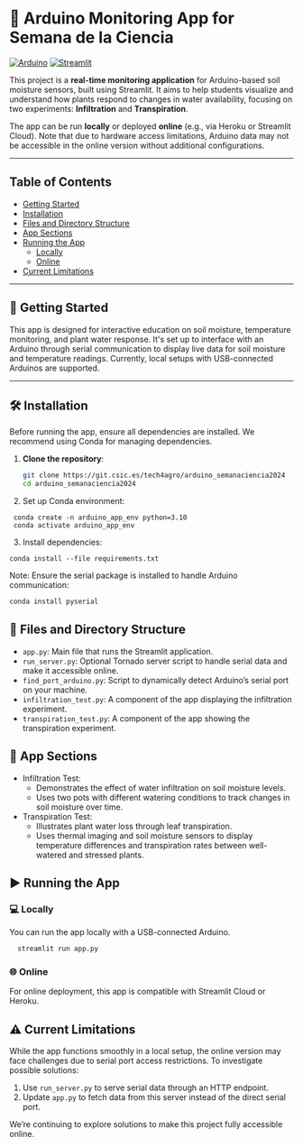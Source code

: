 # 🌱 Arduino Monitoring App for Semana de la Ciencia

[![Arduino](https://img.shields.io/badge/-Arduino-00979D?style=for-the-badge&logo=Arduino&logoColor=white)](https://git.csic.es/tech4agro/arduino_semanaciencia2024)
[![Streamlit](https://img.shields.io/badge/Streamlit-FF4B4B?style=for-the-badge&logo=streamlit&logoColor=white)](https://tech4agro-csic-semanaciencia2024.streamlit.app/)


This project is a **real-time monitoring application** for Arduino-based soil moisture sensors, built using Streamlit. It aims to help students visualize and understand how plants respond to changes in water availability, focusing on two experiments: **Infiltration** and **Transpiration**.

The app can be run **locally** or deployed **online** (e.g., via Heroku or Streamlit Cloud). Note that due to hardware access limitations, Arduino data may not be accessible in the online version without additional configurations.

---

## Table of Contents
- [Getting Started](#getting-started)
- [Installation](#installation)
- [Files and Directory Structure](#files-and-directory-structure)
- [App Sections](#app-sections)
- [Running the App](#running-the-app)
  - [Locally](#locally)
  - [Online](#online)
- [Current Limitations](#current-limitations)

---

## 🚀 Getting Started

This app is designed for interactive education on soil moisture, temperature monitoring, and plant water response. It's set up to interface with an Arduino through serial communication to display live data for soil moisture and temperature readings. Currently, local setups with USB-connected Arduinos are supported.

---

## 🛠 Installation

Before running the app, ensure all dependencies are installed. We recommend using Conda for managing dependencies.

1. **Clone the repository**:
   ```bash
   git clone https://git.csic.es/tech4agro/arduino_semanaciencia2024
   cd arduino_semanaciencia2024

2. Set up Conda environment:
  ```
   conda create -n arduino_app_env python=3.10
   conda activate arduino_app_env
  ```

3. Install dependencies:
  ```
  conda install --file requirements.txt
  ```

Note: Ensure the serial package is installed to handle Arduino communication:
  ```bash
  conda install pyserial
  ```

## 📂 Files and Directory Structure
- `app.py`: Main file that runs the Streamlit application.
- `run_server.py`: Optional Tornado server script to handle serial data and make it accessible online.
- `find_port_arduino.py`: Script to dynamically detect Arduino’s serial port on your machine.
- `infiltration_test.py`: A component of the app displaying the infiltration experiment.
- `transpiration_test.py`: A component of the app showing the transpiration experiment.

  
## 🌿 App Sections
- Infiltration Test:
  - Demonstrates the effect of water infiltration on soil moisture levels.
  - Uses two pots with different watering conditions to track changes in soil moisture over time.
- Transpiration Test:
  - Illustrates plant water loss through leaf transpiration.
  - Uses thermal imaging and soil moisture sensors to display temperature differences and transpiration rates between well-watered and stressed plants.


## ▶️ Running the App

### 💻 Locally
You can run the app locally with a USB-connected Arduino.

```bash
  streamlit run app.py
```

### 🌐 Online
For online deployment, this app is compatible with Streamlit Cloud or Heroku. 

## ⚠️ Current Limitations

While the app functions smoothly in a local setup, the online version may face challenges due to serial port access restrictions. To investigate possible solutions:

1. Use `run_server.py` to serve serial data through an HTTP endpoint.
2. Update `app.py` to fetch data from this server instead of the direct serial port.

We’re continuing to explore solutions to make this project fully accessible online.


